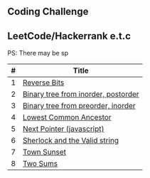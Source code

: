 ## Coding Challenge

## LeetCode/Hackerrank e.t.c

PS: There may be sp

| #   | Title                                                                                                                                                |
| --- | ---------------------------------------------------------------------------------------------------------------------------------------------------- |
| 1   | [Reverse Bits](https://github.com/tolumide-ng/coding-challenge)                                                                                      |
| 2   | [Binary tree from inorder, postorder](https://github.com/tolumide-ng/coding-challenge/blob/main/algorithms/src/the_algos/bt_from_list.rs)            |
| 3   | [Binary tree from preorder, inorder](https://github.com/tolumide-ng/coding-challenge/blob/main/algorithms/src/the_algos/bt_from_preorder_inorder.rs) |
| 4   | [Lowest Common Ancestor](https://github.com/tolumide-ng/coding-challenge/blob/main/algorithms/src/the_algos/lowest_common_ancestor.rs)               |
| 5   | [Next Pointer (javascript)](https://github.com/tolumide-ng/coding-challenge/blob/main/algorithms/src/the_algos/next_right_pointers.js)               |
| 6   | [Sherlock and the Valid string](https://github.com/tolumide-ng/coding-challenge/blob/main/algorithms/src/the_algos/sherlock_and_the_valid_string.rs) |
| 7   | [Town Sunset](https://github.com/tolumide-ng/coding-challenge/blob/main/algorithms/src/the_algos/sunset.rs)                                          |
| 8   | [Two Sums](https://github.com/tolumide-ng/coding-challenge/blob/main/algorithms/src/the_algos/two_sums.rs)                                           |
